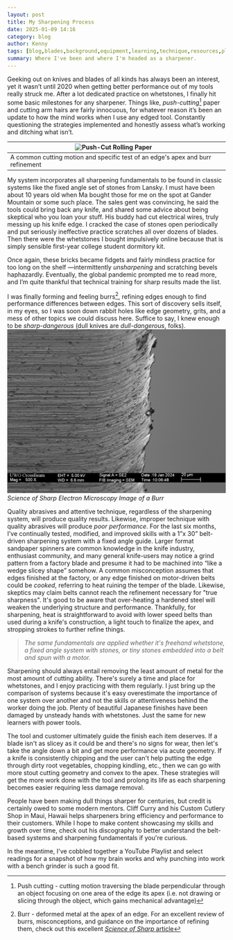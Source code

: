 ```yaml
---
layout: post
title: My Sharpening Process
date: 2025-01-09 14:16
category: blog
author: Kenny
tags: [blog,blades,background,equipment,learning,technique,resources,playlist]
summary: Where I've been and where I'm headed as a sharpener.
---
```


Geeking out on knives and blades of all kinds has always been an interest, yet it wasn’t until 2020 when getting better performance out of my tools really struck me. After a lot dedicated practice on whetstones, I finally hit some basic milestones for any sharpener. Things like, *push-cutting*[^1]  paper and cutting arm hairs are fairly innocuous, for whatever reason it’s been an update to how the mind works when I use any edged tool. Constantly questioning the strategies implemented and honestly assess what’s working and ditching what isn’t.

| ![Push-Cut Rolling Paper](assets/animate/pushCut.gif)                           |     |
| ------------------------------------------------------------------------------- | --- |
| A common cutting motion and specific test of an edge's apex and burr refinement |     |

My system incorporates all sharpening fundamentals to be found in classic systems like the fixed angle set of stones from Lansky. I must have been about 10 years old when Ma bought those for me on the spot at Gander Mountain or some such place. The sales gent was convincing, he said the tools could bring back any knife, and shared some advice about being skeptical who you loan your stuff. His buddy had cut electrical wires, truly messing up his knife edge.  I cracked the case of stones open periodically and put seriously ineffective practice scratches all over dozens of blades.  Then there were the whetstones I bought impulsively online because that is simply sensible first-year college student dormitory kit.

Once again, these bricks became fidgets and fairly mindless practice for too long on the shelf —intermittently *unsharpening* and scratching bevels haphazardly. Eventually, the global pandemic prompted me to read more, and I’m quite thankful that technical training for sharp results made the list.

I was finally forming and feeling burrs[^2], refining edges enough to find performance differences between edges.  This sort of discovery sells itself, in my eyes, so I was soon down rabbit holes like edge geometry, grits, and a mess of other topics we could discuss here. Suffice to say, I knew enough to be *sharp-dangerous* (dull knives are *dull-dangerous*, folks).
![BurrSEM](assets/images/sciOfSharpBurrSEM.webp)
*Science of Sharp Electron Microscopy Image of a Burr*

Quality abrasives and attentive technique, regardless of the sharpening system, will produce quality results. Likewise, improper technique with quality abrasives will produce *poor performance*. For the last six months, I’ve continually tested, modified, and improved skills with a 1”x 30” belt-driven sharpening system with a fixed angle guide. Larger format sandpaper spinners are common knowledge in the knife industry, enthusiast community, and many general knife-users may notice a grind pattern from a factory blade and presume it had to be machined into “like a wedge slicey shape” somehow. A common misconception assumes that edges finished at the factory, or any edge finished on motor-driven belts could be *cooked*, referring to heat ruining the temper of the blade. Likewise, skeptics may claim belts cannot reach the refinement necessary for "true sharpness". It's good to be aware that over-heating a hardened steel will weaken the underlying structure and performance. Thankfully, for sharpening, heat is straightforward to avoid with lower speed belts than used during a knife's construction, a light touch to finalize the apex, and stropping strokes to further refine things.

> *The same fundamentals are applied whether it's freehand whetstone, a fixed angle system with stones, or tiny stones embedded into a belt and spun with a motor.*

Sharpening should always entail removing the least amount of metal for the most amount of cutting ability. There's surely a time and place for whetstones, and I enjoy practicing with them regularly. I just bring up the comparison of systems because it's easy overestimate the importance of one system over another and not the skills or attentiveness behind the worker doing the job. Plenty of beautiful Japanese finishes have been damaged by unsteady hands with whetstones. Just the same for new learners with power tools.  

The tool and customer ultimately guide the finish each item deserves. If a blade isn't as slicey as it could be and there's no signs for wear, then let's take the angle down a bit and get more performance via acute geometry. If a knife is consistently chipping and the user can't help putting the edge through dirty root vegetables, chopping kindling, etc., then we can go with more stout cutting geometry and convex to the apex. These strategies will get the more work done with the tool and prolong its life as each sharpening becomes easier requiring less damage removal.

People have been making dull things sharper for centuries, but credit is certainly owed to some modern mentors. Cliff Curry and his Custom Cutlery Shop in Maui, Hawaii helps sharpeners bring efficiency and performance to their customers. While I hope to make content showcasing my skills and growth over time, check out his discography to better understand the belt-based systems and sharpening fundamentals if you're curious.

In the meantime, I've cobbled together a YouTube Playlist and select readings for a snapshot of how my brain works and why punching into work with a bench grinder is such a good fit.

[^1]: Push cutting - cutting motion traversing the blade perpendicular through an object focusing on one area of the edge its apex (i.e. not drawing or slicing through the object, which gains mechanical advantage)
[^2]: Burr - deformed metal at the apex of an edge. For an excellent review of burrs, misconceptions, and guidance on the importance of  refining them, check out this excellent [*Science of Sharp* article](https://scienceofsharp.com/2024/02/03/seven-misconceptions-about-knife-burrs/)